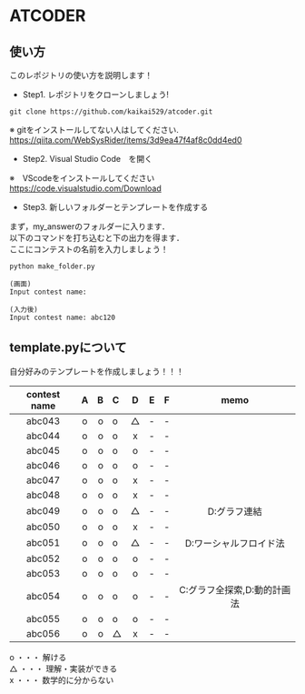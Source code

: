 # ATCODER
## 使い方
このレポジトリの使い方を説明します！

- Step1. レポジトリをクローンしましょう!

~~~
git clone https://github.com/kaikai529/atcoder.git
~~~

※ gitをインストールしてない人はしてください. <br>
<url>https://qiita.com/WebSysRider/items/3d9ea47f4af8c0dd4ed0

- Step2. Visual Studio Code　を開く

※　VScodeをインストールしてください
<url> https://code.visualstudio.com/Download

- Step3. 新しいフォルダーとテンプレートを作成する

まず，my_answerのフォルダーに入ります． <br>
以下のコマンドを打ち込むと下の出力を得ます．<br>
ここにコンテストの名前を入力しましょう！
~~~
python make_folder.py

(画面)　
Input contest name:

(入力後)
Input contest name: abc120
~~~

 ## template.pyについて
 
 自分好みのテンプレートを作成しましょう！！！

| contest name | A | B | C | D | E | F | memo |
|:------------:|:-:|--:|:--|:-:|:-:|:-:|:----:|
|abc043        |o|o|o|△| - | - | |
|abc044        |o|o|o|x| - | - | |
|abc045        |o|o|o|o| - | - | |
|abc046        |o|o|o|o| - | - | |
|abc047        |o|o|o|x| - | - | |
|abc048        |o|o|o|x| - | - | |
|abc049        |o|o|o|△| - | - | D:グラフ連結 |
|abc050        |o|o|o|x| - | - | |
|abc051        |o|o|o|△| - | - | D:ワーシャルフロイド法 |
|abc052        |o|o|o|o| - | - | |
|abc053        |o|o|o|o| - | - | |
|abc054        |o|o|o|o| - | - |C:グラフ全探索,D:動的計画法|
|abc055        |o|o|o|o| - | - | |
|abc056        |o|o|△|x| - | - | |

o ・・・ 解ける <br>
△ ・・・ 理解・実装ができる <br>
x ・・・ 数学的に分からない

